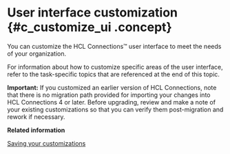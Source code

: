 # User interface customization {#c_customize_ui .concept}

You can customize the HCL Connections™ user interface to meet the needs of your organization.

For information about how to customize specific areas of the user interface, refer to the task-specific topics that are referenced at the end of this topic.

**Important:** If you customized an earlier version of HCL Connections, note that there is no migration path provided for importing your changes into HCL Connections 4 or later. Before upgrading, review and make a note of your existing customizations so that you can verify them post-migration and rework if necessary.

**Related information**  


[Saving your customizations](../migrate/c_configuration_changes_after_update.md)

